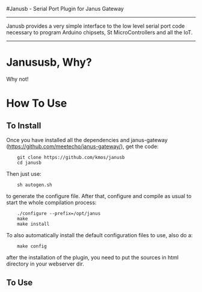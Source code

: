 #Janusb - Serial Port Plugin for Janus Gateway

*****

Janusb provides a very simple interface to the low level serial port code necessary to program Arduino chipsets, St MicroControllers and all the IoT.

*****


Janususb, Why?
================
Why not! 


How To Use
==========


To Install
----------

Once you have installed all the dependencies and janus-gateway (https://github.com/meetecho/janus-gateway/), get the code:

        git clone https://github.com/kmos/janusb
        cd janusb

Then just use:

        sh autogen.sh

to generate the configure file. After that, configure and compile as
usual to start the whole compilation process:

        ./configure --prefix=/opt/janus
        make
        make install

To also automatically install the default configuration files to use,
also do a:

        make config

after the installation of the plugin, you need to put the sources in html directory in your webserver dir.

To Use
------


